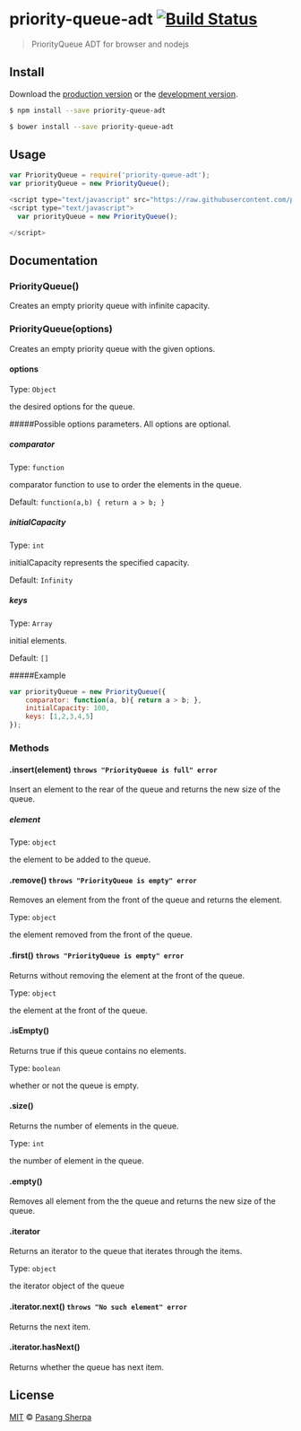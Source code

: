 # priority-queue-adt [![Build Status](https://travis-ci.org/pasangsherpa/priority-queue-adt.svg?branch=master)](https://travis-ci.org/pasangsherpa/priority-queue-adt)

> PriorityQueue ADT for browser and nodejs


## Install

Download the [production version][min] or the [development version][max].

[min]: https://raw.githubusercontent.com/pasangsherpa/priority-queue-adt/master/dist/priority-queue-adt.min.js
[max]: https://raw.githubusercontent.com/pasangsherpa/priority-queue-adt/master/dist/priority-queue-adt.js

```sh
$ npm install --save priority-queue-adt
```

```sh
$ bower install --save priority-queue-adt
```


## Usage

```js
var PriorityQueue = require('priority-queue-adt');
var priorityQueue = new PriorityQueue();

```
```js
<script type="text/javascript" src="https://raw.githubusercontent.com/pasangsherpa/priority-queue-adt/master/dist/priority-queue-adt.min.js"></script>
<script type="text/javascript"> 
  var priorityQueue = new PriorityQueue();

</script>
```


## Documentation

### PriorityQueue()

Creates an empty priority queue with infinite capacity.


### PriorityQueue(options)

Creates an empty priority queue with the given options.

#### options

Type: `Object`

the desired options for the queue.

#####Possible options parameters. All options are optional. 

##### comparator

Type: `function`

comparator function to use to order the elements in the queue. 

Default: `function(a,b) { return a > b; }`

##### initialCapacity

Type: `int`

initialCapacity represents the specified capacity.

Default: `Infinity`

##### keys

Type: `Array`

initial elements.

Default: `[]`

#####Example
```js
var priorityQueue = new PriorityQueue({
	comparator: function(a, b){ return a > b; },
	initialCapacity: 100,
	keys: [1,2,3,4,5]
});
```


### Methods

#### .insert(element) `throws "PriorityQueue is full" error`

Insert an element to the rear of the queue and returns the new size of the queue.

##### element

Type: `object`

the element to be added to the queue.

#### .remove() `throws "PriorityQueue is empty" error` 

Removes an element from the front of the queue and returns the element.

Type: `object`

the element removed from the front of the queue.

#### .first() `throws "PriorityQueue is empty" error` 

Returns without removing the element at the front of the queue.

Type: `object`

the element at the front of the queue.

#### .isEmpty()

Returns true if this queue contains no elements.

Type: `boolean`

whether or not the queue is empty.

#### .size()

Returns the number of elements in the queue.

Type: `int`

the number of element in the queue.

#### .empty() 

Removes all element from the the queue and returns the new size of the queue.

#### .iterator

Returns an iterator to the queue that iterates through the items.

Type: `object`

the iterator object of the queue

#### .iterator.next() `throws "No such element" error` 

Returns the next item.

#### .iterator.hasNext()

Returns whether the queue has next item.


## License

[MIT](http://opensource.org/licenses/MIT) © [Pasang Sherpa](https://github.com/pasangsherpa)
